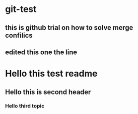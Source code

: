 # git-test
## this is github trial on how to solve merge confilics
## edited this one the line
<h1>Hello this test readme</h1>
<h2>Hello this is second header</h2>
<h3>Hello third topic</h>
